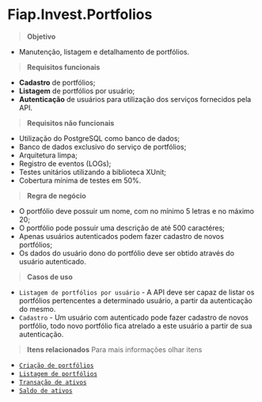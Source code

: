 # Fiap.Invest.Portfolios

> **Objetivo**

- Manutenção, listagem e detalhamento de portfólios.

> **Requisitos funcionais**

- **Cadastro** de portfólios;
- **Listagem** de portfólios por usuário;
- **Autenticação** de usuários para utilização dos serviços fornecidos pela API.

> **Requisitos não funcionais**

- Utilização do PostgreSQL como banco de dados;
- Banco de dados exclusivo do serviço de portfólios;
- Arquitetura limpa;
- Registro de eventos (LOGs);
- Testes unitários utilizando a biblioteca XUnit;
- Cobertura mínima de testes em 50%.

> **Regra de negócio**

- O portfólio deve possuir um nome, com no mínimo 5 letras e no máximo 20;
- O portfólio pode possuir uma descrição de até 500 caractéres;
- Apenas usuários autenticados podem fazer cadastro de novos portfólios;
- Os dados do usuário dono do portfólio deve ser obtido através do usuário autenticado.

> **Casos de uso**

- `Listagem de portfólios por usuário` - A API deve ser capaz de listar os portfólios pertencentes a determinado usuário, a partir da autenticação do mesmo.
- `Cadastro` - Um usuário com autenticado pode fazer cadastro de novos portfólio, todo novo portfólio fica atrelado a este usuário a partir de sua autenticação.

> **Itens relacionados**
Para mais informações olhar itens
- [`Criação de portfólios`](https://github.com/JulioSCr/Fiap.Invest/issues/1)
- [`Listagem de portfólios`](https://github.com/JulioSCr/Fiap.Invest/issues/3)
- [`Transação de ativos`](https://github.com/JulioSCr/Fiap.Invest/issues/2)
- [`Saldo de ativos`](https://github.com/JulioSCr/Fiap.Invest/issues/4)
